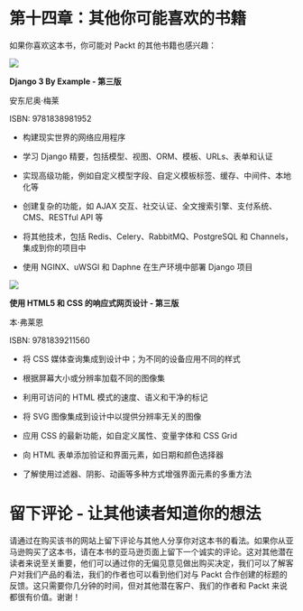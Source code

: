 # 第十四章：其他你可能喜欢的书籍

如果你喜欢这本书，你可能对 Packt 的其他书籍也感兴趣：

![](https://www.packtpub.com/web-development/django-3-by-example-third-edition)

**Django 3 By Example - 第三版**

安东尼奥·梅莱

ISBN: 9781838981952

+   构建现实世界的网络应用程序

+   学习 Django 精要，包括模型、视图、ORM、模板、URLs、表单和认证

+   实现高级功能，例如自定义模型字段、自定义模板标签、缓存、中间件、本地化等

+   创建复杂的功能，如 AJAX 交互、社交认证、全文搜索引擎、支付系统、CMS、RESTful API 等

+   将其他技术，包括 Redis、Celery、RabbitMQ、PostgreSQL 和 Channels，集成到你的项目中

+   使用 NGINX、uWSGI 和 Daphne 在生产环境中部署 Django 项目

![](https://www.packtpub.com/web-development/responsive-web-design-with-html5-and-css-third-edition)

**使用 HTML5 和 CSS 的响应式网页设计 - 第三版**

本·弗莱恩

ISBN: 9781839211560

+   将 CSS 媒体查询集成到设计中；为不同的设备应用不同的样式

+   根据屏幕大小或分辨率加载不同的图像集

+   利用可访问的 HTML 模式的速度、语义和干净的标记

+   将 SVG 图像集成到设计中以提供分辨率无关的图像

+   应用 CSS 的最新功能，如自定义属性、变量字体和 CSS Grid

+   向 HTML 表单添加验证和界面元素，如日期和颜色选择器

+   了解使用过滤器、阴影、动画等多种方式增强界面元素的多重方法

# 留下评论 - 让其他读者知道你的想法

请通过在购买该书的网站上留下评论与其他人分享你对这本书的看法。如果你从亚马逊购买了这本书，请在本书的亚马逊页面上留下一个诚实的评论。这对其他潜在读者来说至关重要，他们可以通过你的无偏见意见做出购买决定，我们可以了解客户对我们产品的看法，我们的作者也可以看到他们对与 Packt 合作创建的标题的反馈。这只需要你几分钟的时间，但对其他潜在客户、我们的作者和 Packt 来说都很有价值。谢谢！
